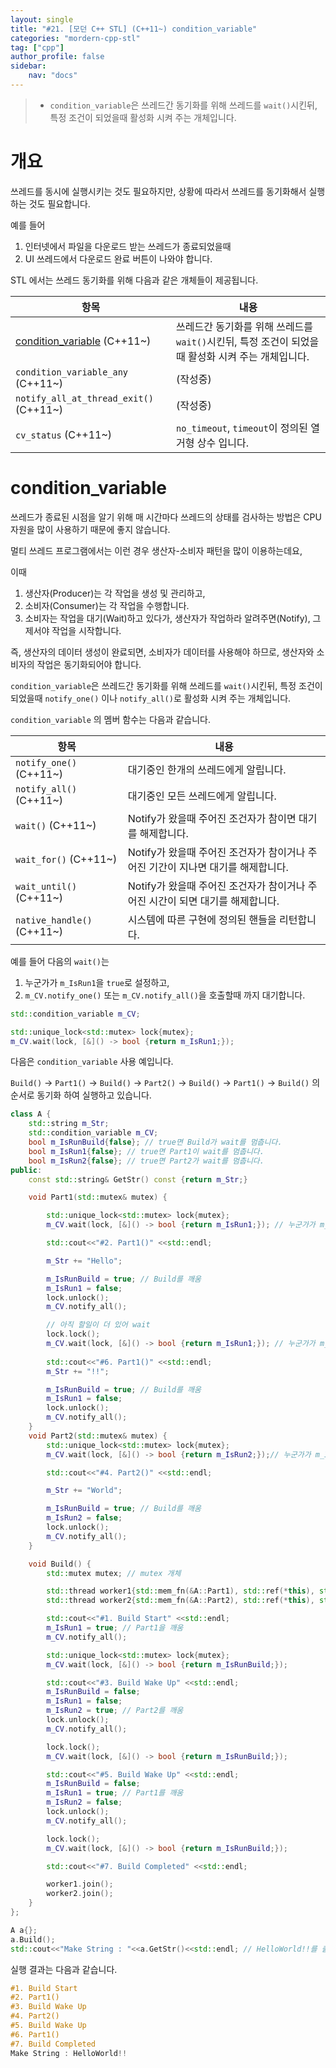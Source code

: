 ```yaml
---
layout: single
title: "#21. [모던 C++ STL] (C++11~) condition_variable"
categories: "mordern-cpp-stl"
tag: ["cpp"]
author_profile: false
sidebar: 
    nav: "docs"
---
```


> * `condition_variable`은 쓰레드간 동기화를 위해 쓰레드를 `wait()`시킨뒤, 특정 조건이 되었을때 활성화 시켜 주는 개체입니다.

# 개요

쓰레드를 동시에 실행시키는 것도 필요하지만, 상황에 따라서 쓰레드를 동기화해서 실행하는 것도 필요합니다.

예를 들어 

1. 인터넷에서 파일을 다운로드 받는 쓰레드가 종료되었을때
2. UI 쓰레드에서 다운로드 완료 버튼이 나와야 합니다.

STL 에서는 쓰레드 동기화를 위해 다음과 같은 개체들이 제공됩니다.

|항목|내용|
|--|--|
|[condition_variable](https://tango1202.github.io/mordern-cpp-stl/mordern-cpp-stl-condition_variable/#condition_variable) (C++11~)|쓰레드간 동기화를 위해 쓰레드를 `wait()`시킨뒤, 특정 조건이 되었을때 활성화 시켜 주는 개체입니다.|
|`condition_variable_any` (C++11~)|(작성중)|
|`notify_all_at_thread_exit()` (C++11~)|(작성중)|
|`cv_status` (C++11~)|`no_timeout`, `timeout`이 정의된 열거형 상수 입니다.|

# condition_variable

쓰레드가 종료된 시점을 알기 위해 매 시간마다 쓰레드의 상태를 검사하는 방법은 CPU 자원을 많이 사용하기 때문에 좋지 않습니다.

멀티 쓰레드 프로그램에서는 이런 경우 생산자-소비자 패턴을 많이 이용하는데요,

이때 

1. 생산자(Producer)는 각 작업을 생성 및 관리하고,
2. 소비자(Consumer)는 각 작업을 수행합니다.
3. 소비자는 작업을 대기(Wait)하고 있다가, 생산자가 작업하라 알려주면(Notify), 그제서야 작업을 시작합니다. 

즉, 생산자의 데이터 생성이 완료되면, 소비자가 데이터를 사용해야 하므로, 생산자와 소비자의 작업은 동기화되어야 합니다.

`condition_variable`은 쓰레드간 동기화를 위해 쓰레드를 `wait()`시킨뒤, 특정 조건이 되었을때 `notify_one()` 이나 `notify_all()`로 활성화 시켜 주는 개체입니다. 

`condition_variable` 의 멤버 함수는 다음과 같습니다. 

|항목|내용|
|--|--|
|`notify_one()` (C++11~)|대기중인 한개의 쓰레드에게 알립니다.|
|`notify_all()` (C++11~)|대기중인 모든 쓰레드에게 알립니다.|
|`wait()` (C++11~)|Notify가 왔을때 주어진 조건자가 참이면 대기를 해제합니다.|
|`wait_for()` (C++11~)|Notify가 왔을때 주어진 조건자가 참이거나 주어진 기간이 지나면 대기를 해제합니다.|
|`wait_until()` (C++11~)|Notify가 왔을때 주어진 조건자가 참이거나 주어진 시간이 되면 대기를 해제합니다.|
|`native_handle()` (C++11~)|시스템에 따른 구현에 정의된 핸들을 리턴합니다.|

예를 들어 다음의 `wait()`는 

1. 누군가가 `m_IsRun1`을 `true`로 설정하고, 
2. `m_CV.notify_one()` 또는 `m_CV.notify_all()`을 호출할때 까지 대기합니다.

```cpp
std::condition_variable m_CV;

std::unique_lock<std::mutex> lock{mutex};
m_CV.wait(lock, [&]() -> bool {return m_IsRun1;}); 
```

다음은 `condition_variable` 사용 예입니다.

`Build()` -> `Part1()` -> `Build()` -> `Part2()` -> `Build()` -> `Part1()` -> `Build()` 의 순서로 동기화 하여 실행하고 있습니다.

```cpp
class A {
    std::string m_Str;
    std::condition_variable m_CV;
    bool m_IsRunBuild{false}; // true면 Build가 wait를 멈춥니다.
    bool m_IsRun1{false}; // true면 Part1이 wait를 멈춥니다.
    bool m_IsRun2{false}; // true면 Part2가 wait를 멈춥니다.
public:
    const std::string& GetStr() const {return m_Str;}

    void Part1(std::mutex& mutex) {

        std::unique_lock<std::mutex> lock{mutex};
        m_CV.wait(lock, [&]() -> bool {return m_IsRun1;}); // 누군가가 m_IsRun1 == true로 하고 m_CV에서 notify할때까지 대기

        std::cout<<"#2. Part1()" <<std::endl;

        m_Str += "Hello";

        m_IsRunBuild = true; // Build를 깨움
        m_IsRun1 = false;
        lock.unlock();
        m_CV.notify_all(); 

        // 아직 할일이 더 있어 wait
        lock.lock();
        m_CV.wait(lock, [&]() -> bool {return m_IsRun1;}); // 누군가가 m_IsRun1 == true로 하고 m_CV에서 notify할때까지 대기
        
        std::cout<<"#6. Part1()" <<std::endl;
        m_Str += "!!";

        m_IsRunBuild = true; // Build를 깨움
        m_IsRun1 = false;
        lock.unlock();
        m_CV.notify_all(); 
    }
    void Part2(std::mutex& mutex) {
        std::unique_lock<std::mutex> lock{mutex};
        m_CV.wait(lock, [&]() -> bool {return m_IsRun2;});// 누군가가 m_IsRun2 == true로 하고 m_CV에서 notify할때까지 대기

        std::cout<<"#4. Part2()" <<std::endl;

        m_Str += "World";

        m_IsRunBuild = true; // Build를 깨움
        m_IsRun2 = false;
        lock.unlock();
        m_CV.notify_all(); 
    } 

    void Build() {
        std::mutex mutex; // mutex 개체

        std::thread worker1{std::mem_fn(&A::Part1), std::ref(*this), std::ref(mutex)};
        std::thread worker2{std::mem_fn(&A::Part2), std::ref(*this), std::ref(mutex)};

        std::cout<<"#1. Build Start" <<std::endl;
        m_IsRun1 = true; // Part1을 깨움
        m_CV.notify_all(); 

        std::unique_lock<std::mutex> lock{mutex};
        m_CV.wait(lock, [&]() -> bool {return m_IsRunBuild;});

        std::cout<<"#3. Build Wake Up" <<std::endl;
        m_IsRunBuild = false;
        m_IsRun1 = false;
        m_IsRun2 = true; // Part2를 깨움
        lock.unlock();
        m_CV.notify_all(); 

        lock.lock();
        m_CV.wait(lock, [&]() -> bool {return m_IsRunBuild;});

        std::cout<<"#5. Build Wake Up" <<std::endl;
        m_IsRunBuild = false;
        m_IsRun1 = true; // Part1를 깨움
        m_IsRun2 = false; 
        lock.unlock();
        m_CV.notify_all(); 

        lock.lock();
        m_CV.wait(lock, [&]() -> bool {return m_IsRunBuild;});

        std::cout<<"#7. Build Completed" <<std::endl;

        worker1.join(); 
        worker2.join();
    }           
};

A a{};
a.Build();
std::cout<<"Make String : "<<a.GetStr()<<std::endl; // HelloWorld!!를 출력함
```

실행 결과는 다음과 같습니다.

```cpp
#1. Build Start
#2. Part1()
#3. Build Wake Up
#4. Part2()
#5. Build Wake Up
#6. Part1()
#7. Build Completed
Make String : HelloWorld!!
```